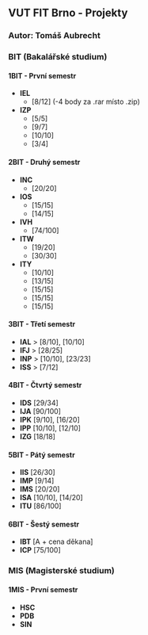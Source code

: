 ## VUT FIT Brno - Projekty

### Autor: Tomáš Aubrecht

### **BIT** (Bakalářské studium)
#### **1BIT** - První semestr
- **IEL** 
  - [8/12] (-4 body za .rar místo .zip)
- **IZP**
  - [5/5]
  - [9/7]
  - [10/10]
  - [3/4]

#### **2BIT** - Druhý semestr
- **INC**
  - [20/20]
- **IOS**
  - [15/15]
  - [14/15]
- **IVH**
  - [74/100]
- **ITW**
  - [19/20]
  - [30/30]
- **ITY**
  - [10/10]
  - [13/15]
  - [15/15]
  - [15/15]
  - [15/15]

#### **3BIT** - Třetí semestr
- **IAL** > [8/10], [10/10]
- **IFJ** > [28/25]
- **INP** > [10/10], [23/23]
- **ISS** > [7/12]

#### **4BIT** - Čtvrtý semestr
- **IDS** [29/34]
- **IJA** [90/100]
- **IPK** [9/10], [16/20]
- **IPP** [10/10], [12/10]
- **IZG** [18/18]

#### **5BIT** - Pátý semestr
- **IIS** [26/30]
- **IMP** [9/14]
- **IMS** [20/20]
- **ISA** [10/10], [14/20]
- **ITU** [86/100]

#### **6BIT** - Šestý semestr
- **IBT** [A + cena děkana]
- **ICP** [75/100]


### **MIS** (Magisterské studium)
#### **1MIS** - První semestr
- **HSC**
- **PDB**
- **SIN**
